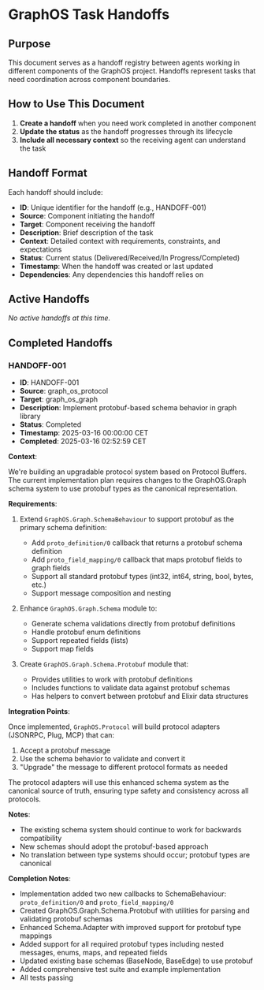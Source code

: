 # GraphOS Task Handoffs

## Purpose
This document serves as a handoff registry between agents working in different components of the GraphOS project. Handoffs represent tasks that need coordination across component boundaries.

## How to Use This Document

1. **Create a handoff** when you need work completed in another component
2. **Update the status** as the handoff progresses through its lifecycle
3. **Include all necessary context** so the receiving agent can understand the task

## Handoff Format

Each handoff should include:

- **ID**: Unique identifier for the handoff (e.g., HANDOFF-001)
- **Source**: Component initiating the handoff
- **Target**: Component receiving the handoff
- **Description**: Brief description of the task
- **Context**: Detailed context with requirements, constraints, and expectations
- **Status**: Current status (Delivered/Received/In Progress/Completed)
- **Timestamp**: When the handoff was created or last updated
- **Dependencies**: Any dependencies this handoff relies on

## Active Handoffs
*No active handoffs at this time.*

## Completed Handoffs

### HANDOFF-001

- **ID**: HANDOFF-001
- **Source**: graph_os_protocol
- **Target**: graph_os_graph
- **Description**: Implement protobuf-based schema behavior in graph library
- **Status**: Completed
- **Timestamp**: 2025-03-16 00:00:00 CET
- **Completed**: 2025-03-16 02:52:59 CET

**Context**:

We're building an upgradable protocol system based on Protocol Buffers. The current implementation plan requires changes to the GraphOS.Graph schema system to use protobuf types as the canonical representation.

**Requirements**:

1. Extend `GraphOS.Graph.SchemaBehaviour` to support protobuf as the primary schema definition:
   - Add `proto_definition/0` callback that returns a protobuf schema definition
   - Add `proto_field_mapping/0` callback that maps protobuf fields to graph fields
   - Support all standard protobuf types (int32, int64, string, bool, bytes, etc.)
   - Support message composition and nesting

2. Enhance `GraphOS.Graph.Schema` module to:
   - Generate schema validations directly from protobuf definitions
   - Handle protobuf enum definitions
   - Support repeated fields (lists)
   - Support map fields

3. Create `GraphOS.Graph.Schema.Protobuf` module that:
   - Provides utilities to work with protobuf definitions
   - Includes functions to validate data against protobuf schemas
   - Has helpers to convert between protobuf and Elixir data structures

**Integration Points**:

Once implemented, `GraphOS.Protocol` will build protocol adapters (JSONRPC, Plug, MCP) that can:
1. Accept a protobuf message
2. Use the schema behavior to validate and convert it
3. "Upgrade" the message to different protocol formats as needed

The protocol adapters will use this enhanced schema system as the canonical source of truth, ensuring type safety and consistency across all protocols.

**Notes**:
- The existing schema system should continue to work for backwards compatibility
- New schemas should adopt the protobuf-based approach
- No translation between type systems should occur; protobuf types are canonical

**Completion Notes**:
- Implementation added two new callbacks to SchemaBehaviour: `proto_definition/0` and `proto_field_mapping/0`
- Created GraphOS.Graph.Schema.Protobuf with utilities for parsing and validating protobuf schemas
- Enhanced Schema.Adapter with improved support for protobuf type mappings
- Added support for all required protobuf types including nested messages, enums, maps, and repeated fields
- Updated existing base schemas (BaseNode, BaseEdge) to use protobuf
- Added comprehensive test suite and example implementation
- All tests passing